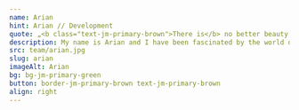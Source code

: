```yaml
---
name: Arian
hint: Arian // Development
quote: „<b class="text-jm-primary-brown">There is</b> no better beauty than <b>the Intellect.</b>“
description: My name is Arian and I have been fascinated by the world of technology since I was young. I completed my training as an IT specialist in Hanover and since then I have been intensively involved in the development and programming of applications, IoT systems and Raspberry Pi. Developing intelligent solutions and programming innovative applications is my passion. My drive is the deep understanding and beauty of the intellect, because I firmly believe that ‘there is no better beauty than the intellect’. At JOTT.MEDIA, I use my knowledge to drive forward pioneering projects and master technical challenges.
src: team/arian.jpg
slug: arian
imageAlt: Arian
bg: bg-jm-primary-green
button: border-jm-primary-brown text-jm-primary-brown
align: right
---
```

